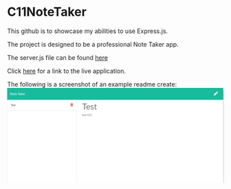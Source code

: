 # C11NoteTaker

This github is to showcase my abilities to use Express.js.

The project is designed to be a professional Note Taker app.

The server.js file can be found [here](server.js)

Click [here](http://localhost:3001/) for a link to the live application.

The following is a screenshot of an example readme create: ![here](public\assets\images\Screenshot.JPG)